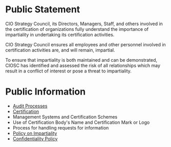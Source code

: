 # Public Statement

CIO Strategy Council, its Directors, Managers, Staff, and others involved in the certification of organizations fully understand the importance of impartiality in undertaking its certification activities. 

CIO Strategy Council ensures all employees and other personnel involved in certification activities are, and will remain, impartial.  

To ensure that impartiality is both maintained and can be demonstrated, CIOSC has identified and assessed the risk of all relationships which may result in a conflict of interest or pose a threat to impartiality. 

# Public Information

* [Audit Processes](./audit-program.md)
* [Certification](./suspend-withdraw-reduce-scope-certification.md)
* Management Systems and Certification Schemes
* Use of Certification Body's Name and Certification Mark or Logo
* Process for handling requests for information
* [Policy on Impartiality](./impartiality-policy.md)
* [Confidentiality Policy](./confidentiality-policy.md)

